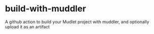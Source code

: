 # build-with-muddler
A github action to build your Mudlet project with muddler, and optionally upload it as an artifact
